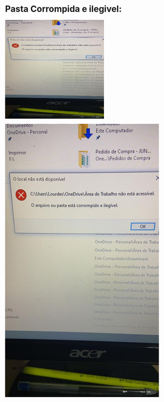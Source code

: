 # Pasta Corrompida e ilegivel:

<img src="pasta-corrompida-ilegivel.jpeg" width="324" height="324">

![Screenshot](pasta-corrompida-ilegivel.jpeg)

